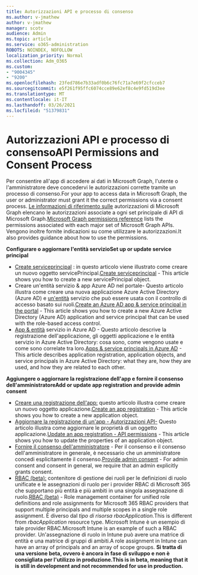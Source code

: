 ```yaml
---
title: Autorizzazioni API e processo di consenso
ms.author: v-jmathew
author: v-jmathew
manager: scotv
audience: Admin
ms.topic: article
ms.service: o365-administration
ROBOTS: NOINDEX, NOFOLLOW
localization_priority: Normal
ms.collection: Adm_O365
ms.custom:
- "9004345"
- "9200"
ms.openlocfilehash: 23fed786e7b33adf0b6c76fc71a7e69f2cfcceb7
ms.sourcegitcommit: e5f261f95ffc6074cce89e62ef8c4e9fd519d3ee
ms.translationtype: MT
ms.contentlocale: it-IT
ms.lasthandoff: 03/26/2021
ms.locfileid: "51379831"
---
```

# <a name="api-permissions-and-consent-process"></a><span data-ttu-id="a57d9-102">Autorizzazioni API e processo di consenso</span><span class="sxs-lookup"><span data-stu-id="a57d9-102">API Permissions and Consent Process</span></span>

<span data-ttu-id="a57d9-103">Per consentire all'app di accedere ai dati in Microsoft Graph, l'utente o l'amministratore deve concedervi le autorizzazioni corrette tramite un processo di consenso.</span><span class="sxs-lookup"><span data-stu-id="a57d9-103">For your app to access data in Microsoft Graph, the user or administrator must grant it the correct permissions via a consent process.</span></span> <span data-ttu-id="a57d9-104">[Le informazioni di riferimento sulle](https://docs.microsoft.com/graph/permissions-reference) autorizzazioni di Microsoft Graph elencano le autorizzazioni associate a ogni set principale di API di Microsoft Graph.</span><span class="sxs-lookup"><span data-stu-id="a57d9-104">[Microsoft Graph permissions reference](https://docs.microsoft.com/graph/permissions-reference) lists the permissions associated with each major set of Microsoft Graph APIs.</span></span> <span data-ttu-id="a57d9-105">Vengono inoltre fornite indicazioni su come utilizzare le autorizzazioni.</span><span class="sxs-lookup"><span data-stu-id="a57d9-105">It also provides guidance about how to use the permissions.</span></span>

<span data-ttu-id="a57d9-106">**Configurare o aggiornare l'entità servizio**</span><span class="sxs-lookup"><span data-stu-id="a57d9-106">**Set up or update service principal**</span></span>

- <span data-ttu-id="a57d9-107">[Create serviceprincipal](https://docs.microsoft.com/graph/api/serviceprincipal-post-serviceprincipals) : in questo articolo viene illustrato come creare un nuovo oggetto servicePrincipal.</span><span class="sxs-lookup"><span data-stu-id="a57d9-107">[Create serviceprincipal](https://docs.microsoft.com/graph/api/serviceprincipal-post-serviceprincipals) - This article shows you how to create a new servicePrincipal object.</span></span>
- <span data-ttu-id="a57d9-108">Creare un'entità servizio & app Azure AD nel portale- Questo articolo illustra come creare una nuova applicazione Azure Active Directory (Azure AD) e [un'entità](https://docs.microsoft.com/azure/active-directory/develop/howto-create-service-principal-portal) servizio che può essere usata con il controllo di accesso basato sui ruoli.</span><span class="sxs-lookup"><span data-stu-id="a57d9-108">[Create an Azure AD app & service principal in the portal](https://docs.microsoft.com/azure/active-directory/develop/howto-create-service-principal-portal) - This article shows you how to create a new Azure Active Directory (Azure AD) application and service principal that can be used with the role-based access control.</span></span>
- <span data-ttu-id="a57d9-109">[App & entità](https://docs.microsoft.com/azure/active-directory/develop/app-objects-and-service-principals) servizio in Azure AD - Questo articolo descrive la registrazione dell'applicazione, gli oggetti applicazione e le entità servizio in Azure Active Directory: cosa sono, come vengono usate e come sono correlate tra loro.</span><span class="sxs-lookup"><span data-stu-id="a57d9-109">[Apps & service principals in Azure AD](https://docs.microsoft.com/azure/active-directory/develop/app-objects-and-service-principals) - This article describes application registration, application objects, and service principals in Azure Active Directory: what they are, how they are used, and how they are related to each other.</span></span>

<span data-ttu-id="a57d9-110">**Aggiungere o aggiornare la registrazione dell'app e fornire il consenso dell'amministratore**</span><span class="sxs-lookup"><span data-stu-id="a57d9-110">**Add or update app registration and provide admin consent**</span></span>

- <span data-ttu-id="a57d9-111">[Creare una registrazione dell'app:](https://docs.microsoft.com/graph/api/application-post-applications) questo articolo illustra come creare un nuovo oggetto applicazione.</span><span class="sxs-lookup"><span data-stu-id="a57d9-111">[Create an app registration](https://docs.microsoft.com/graph/api/application-post-applications) - This article shows you how to create a new application object.</span></span>
- <span data-ttu-id="a57d9-112">[Aggiornare la registrazione di un'app - Autorizzazioni API-](https://docs.microsoft.com/graph/api/application-update) Questo articolo illustra come aggiornare le proprietà di un oggetto applicazione.</span><span class="sxs-lookup"><span data-stu-id="a57d9-112">[Update an app registration - API permissions](https://docs.microsoft.com/graph/api/application-update) - This article shows you how to update the properties of an application object.</span></span>
- <span data-ttu-id="a57d9-113">[Fornire il consenso dell'amministratore](https://docs.microsoft.com/graph/security-authorization#grant-permissions-to-an-application) - Per il consenso e il consenso dell'amministratore in generale, è necessario che un amministratore concedi esplicitamente il consenso.</span><span class="sxs-lookup"><span data-stu-id="a57d9-113">[Provide admin consent](https://docs.microsoft.com/graph/security-authorization#grant-permissions-to-an-application) - For admin consent and consent in general, we require that an admin explicitly grants consent.</span></span>
- <span data-ttu-id="a57d9-114">[RBAC (beta):](https://docs.microsoft.com/graph/api/resources/rbacapplicationmultiple) contenitore di gestione dei ruoli per le definizioni di ruolo unificate e le assegnazioni di ruolo per i provider RBAC di Microsoft 365 che supportano più entità e più ambiti in una singola assegnazione di ruolo.</span><span class="sxs-lookup"><span data-stu-id="a57d9-114">[RBAC (beta)](https://docs.microsoft.com/graph/api/resources/rbacapplicationmultiple) - Role management container for unified role definitions and role assignments for Microsoft 365 RBAC providers that support multiple principals and multiple scopes in a single role assignment.</span></span> <span data-ttu-id="a57d9-115">È diverso dal *tipo di risorsa rbacApplication.*</span><span class="sxs-lookup"><span data-stu-id="a57d9-115">This is different from *rbacApplication* resource type.</span></span> <span data-ttu-id="a57d9-116">Microsoft Intune è un esempio di tale provider RBAC.</span><span class="sxs-lookup"><span data-stu-id="a57d9-116">Microsoft Intune is an example of such a RBAC provider.</span></span> <span data-ttu-id="a57d9-117">Un'assegnazione di ruolo in Intune può avere una matrice di entità e una matrice di gruppi di ambiti.</span><span class="sxs-lookup"><span data-stu-id="a57d9-117">A role assignment in Intune can have an array of principals and an array of scope groups.</span></span> <span data-ttu-id="a57d9-118">**Si tratta di una versione beta, ovvero è ancora in fase di sviluppo e non è consigliata per l'utilizzo in produzione.**</span><span class="sxs-lookup"><span data-stu-id="a57d9-118">**This is in beta, meaning that it is still in development and not recommended for use in production.**</span></span>
